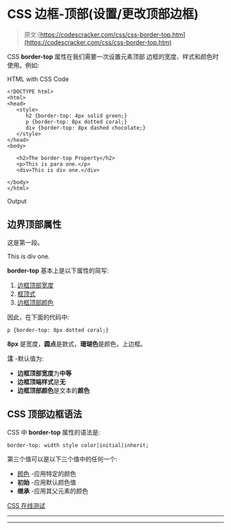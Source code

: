 # CSS 边框-顶部(设置/更改顶部边框)

> 原文:[https://codescracker.com/css/css-border-top.htm](https://codescracker.com/css/css-border-top.htm)

CSS **border-top** 属性在我们需要一次设置元素顶部 边框的宽度、样式和颜色时使用。例如:

HTML with CSS Code

```
<!DOCTYPE html>
<html>
<head>
   <style>
      h2 {border-top: 4px solid green;}
      p {border-top: 8px dotted coral;}
      div {border-top: 8px dashed chocolate;}
   </style>
</head>
<body>

   <h2>The border-top Property</h2>
   <p>This is para one.</p>
   <div>This is div one.</div>

</body>
</html>
```

Output

## 边界顶部属性

这是第一段。

This is div one.

**border-top** 基本上是以下属性的简写:

1.  [边框顶部宽度](/css/css-border-top-width.htm)
2.  [框顶式](/css/css-border-top-style.htm)
3.  [边框顶部颜色](/css/css-border-top-color.htm)

因此，在下面的代码中:

```
p {border-top: 8px dotted coral;}
```

**8px** 是宽度，**圆点**是款式，**珊瑚色**是颜色，上边框。

**注** -默认值为:

*   **边框顶部宽度**为**中等**
*   **边框顶端样式**是**无**
*   **边框顶部颜色**是文本的**颜色**

## CSS 顶部边框语法

CSS 中 **border-top** 属性的语法是:

```
border-top: width style color|initial|inherit;
```

第三个值可以是以下三个值中的任何一个:

*   [颜色](/css/css-color-names-codes-rgb-hexadecimal.htm) -应用特定的颜色
*   **初始** -应用默认颜色值
*   **继承** -应用其父元素的颜色

[CSS 在线测试](/exam/showtest.php?subid=5)

* * *

* * *